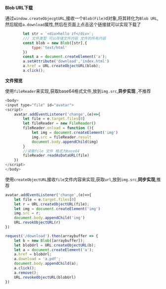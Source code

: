 **Blob URL下载**

​	通过`window.createObjecgtURL`,接收一个`Blob(File)`d对象,将其转化为`Blob URL`,然后赋给`a.download`属性,然后在页面上点击这个链接就可以实现下载了

```js
        let str = `<div>hello zf</div>`;
        /// 文件类型 可以存储文件内容 文件的所有内容
        const blob = new Blob([str],{
            type:'text/html'
        })
        const a = document.createElement('a');
        a.setAttribute('download','index.html')
        a.href = URL.createObjectURL(blob); 
        a.click();
```

**文件预览**

​	使用`fileReader`来实现,获取base64格式文件,放到`img.src`,**异步实现** ,不推荐

```js
<body>
<input type="file" id="avatar">
<script>
    avatar.addEventListener('change',(e)=>{
        let file = e.target.files[0]
        let fileReader = new FileReader()
        fileReader.onload = function (){
            let img = document.createElement('img')
            img.src = fileReader.result
            document.body.appendChild(img)
        }
        //读取file 文件 格式为base64
        fileReader.readAsDataURL(file)
    })
</script>
</body>
```

​	使用`createObjectURL`接收`file`文件内容来实现,获取`url`,放到`img.src`,**同步实现**,推荐

```js
avatar.addEventListener('change',(e)=>{
    let file = e.target.files[0]
    let r = URL.createObjectURL(file);
    let img = document.createElement('img')
    img.src = r;
    document.body.appendChild('img')
    URL.revokObjectURL(r)
})
```



```js
request('/download').then(arraybuffer => {
    let b = new Blob([arraybuffer]); 
    let blobUrl = URL.createObjectURL(b);
    let a = document.createElement('a');
    a.href = blobUrl;
    a.download = 'a.pdf';
    document.body.appendChild(a);
    a.click();
    a.remove();
    URL.revokeObjectURL(blobUrl)
})
```


